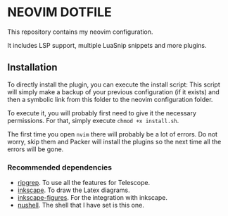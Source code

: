 # NEOVIM DOTFILE
This repository contains my neovim configuration. 

It includes LSP support, multiple LuaSnip snippets and more plugins.

## Installation
To directly install the plugin, you can execute the install script:
This script will simply make a backup of your previous configuration (if it 
exists) and then a symbolic link from this folder to the neovim configuration
folder. 

To execute it, you will probably first need to give it the necessary permissions. 
For that, simply execute `chmod +x install.sh`.

The first time you open `nvim` there will probably be a lot of errors. Do not worry,
skip them and Packer will install the plugins so the next time all the errors 
will be gone.

### Recommended dependencies
- [ripgrep](https://github.com/BurntSushi/ripgrep#installation). To use all the
features for Telescope.
- [inkscape](https://inkscape.org/). To draw the Latex diagrams.
- [inkscape-figures](https://github.com/gillescastel/inkscape-figures). For the 
integration with inkscape.
- [nushell](https://www.nushell.sh/). The shell that I have set is this one.

